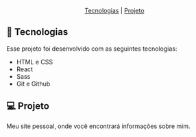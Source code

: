 </p>

<p align ="center">
  <a href="#-tecnologias">Tecnologias</a>     |    
  <a href="#-projeto">Projeto</a>     
</p>



##  🚀 Tecnologias

Esse projeto foi desenvolvido com as seguintes tecnologias:

- HTML e CSS
- React
- Sass
- Git e Github

##  💻 Projeto

Meu site pessoal, onde você encontrará informações sobre mim.